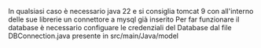 In qualsiasi caso è necessario java 22 e si consiglia tomcat 9 con all'interno delle sue librerie un connettore a mysql già inserito
Per far funzionare il database è necessario configuare le credenziali del Database dal file DBConnection.java presente in src/main/Java/model
